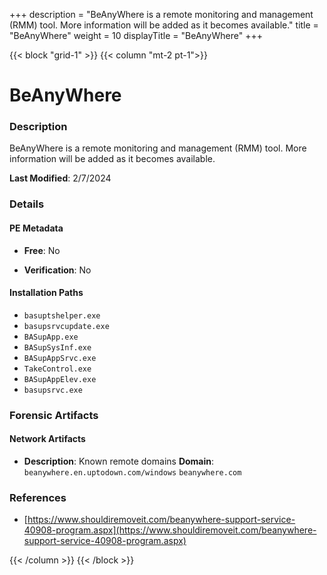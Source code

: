 +++
description = "BeAnyWhere is a remote monitoring and management (RMM) tool. More information will be added as it becomes available."
title = "BeAnyWhere"
weight = 10
displayTitle = "BeAnyWhere"
+++


{{< block "grid-1" >}}
{{< column "mt-2 pt-1">}}

# BeAnyWhere


### Description

BeAnyWhere is a remote monitoring and management (RMM) tool. More information will be added as it becomes available.



**Last Modified**: 2/7/2024

### Details


#### PE Metadata


- **Free**: No

- **Verification**: No




#### Installation Paths
- `basuptshelper.exe`
- `basupsrvcupdate.exe`
- `BASupApp.exe`
- `BASupSysInf.exe`
- `BASupAppSrvc.exe`
- `TakeControl.exe`
- `BASupAppElev.exe`
- `basupsrvc.exe`

### Forensic Artifacts




#### Network Artifacts

- **Description**: Known remote domains
  **Domain**: `beanywhere.en.uptodown.com/windows` `beanywhere.com`





### References
- [https://www.shouldiremoveit.com/beanywhere-support-service-40908-program.aspx](https://www.shouldiremoveit.com/beanywhere-support-service-40908-program.aspx)



{{< /column >}}
{{< /block >}}
